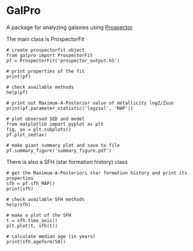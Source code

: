 
# GalPro
A package for analyzing galaxies using [Prospector](https://github.com/bd-j/prospector).

The main class is ProspectorFit

    # create prospectorfit object
    from galpro import ProspectorFit 
    pf = ProspectorFit('prospector_output.h5')
    
    # print properties of the fit 
    print(pf)

    # check available methods
    help(pf)
    
    # print out Maximum-A-Posterior value of metallicity logZ/Zsun 
    print(pf.parameter_statistic('logzsol', 'MAP'))
    
    # plot observed SED and model
    from matplotlib import pyplot as plt
    fig, ax = plt.subplots()
    pf.plot_sed(ax)
    
    # make giant summary plot and save to file
    pf.summary_figure('summary_figure.pdf')


There is also a SFH (star formation history) class

    # get the Maximum-A-Posteriori star formation history and print its properties
    sfh = pf.sfh_MAP()
    print(sfh)
    
    # check available SFH methods
    help(sfh)
    
    # make a plot of the SFH
    t = sfh.time_axis()
    plt.plot(t, sfh(t))

    # calculate median age (in years)
    print(sfh.ageform(50))
